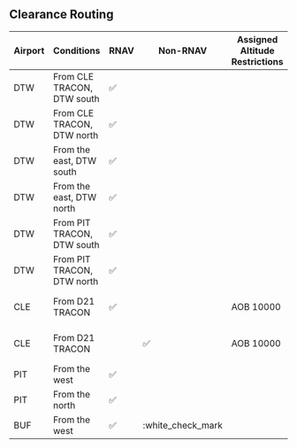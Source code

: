## Clearance Routing

| Airport | Conditions | RNAV | Non-RNAV | Assigned Altitude <br> Restrictions | Routing |
| ------- | ---------- | --------- | ------- | ---- | ----- |
| DTW | From CLE TRACON, DTW south | :white_check_mark: | | | BONZZ BONZZ_ | 
| DTW | From CLE TRACON, DTW north | :white_check_mark: | | | BONZZ KLYNK_ | 
| DTW | From the east, DTW south | :white_check_mark: | | | DONEO TPGUN_ | 
| DTW | From the east, DTW north | :white_check_mark: | | | DONEO CUUGR_ | 
| DTW | From PIT TRACON, DTW south | :white_check_mark: | | | KOZAR BONZZ_ | 
| DTW | From PIT TRACON, DTW north | :white_check_mark: | | | KOZAR KLYNK_ | 
| CLE | From D21 TRACON | :white_check_mark: | | AOB 10000 | KZLOV_ WINNZ BRWNZ_ | 
| CLE | From D21 TRACON | | :white_check_mark:  | AOB 10000 | METRO_ MAARS DJB | 
| PIT | From the west | :white_check_mark: | | | JESEY_ | 
| PIT | From the north | :white_check_mark: | | | HAYNZ_ | 
| BUF | From the west | :white_check_mark: | :white_check_mark | | DKK | 




